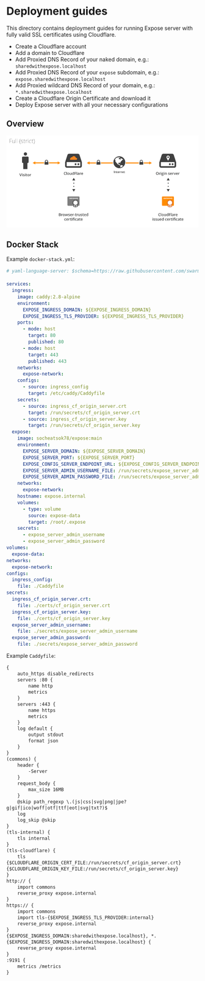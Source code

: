 # Deployment guides

This directory contains deployment guides for running Expose server with fully valid SSL certificates using Cloudflare.

- Create a Cloudflare account
- Add a domain to Cloudflare
- Add Proxied DNS Record of your naked domain, e.g.: `sharedwithexpose.localhost`
- Add Proxied DNS Record of your `expose` subdomain, e.g.: `expose.sharedwithexpose.localhost`
- Add Proxied wildcard DNS Record of your domain, e.g.: `*.sharedwithexpose.localhost`
- Create a Cloudflare Origin Certificate and download it
- Deploy Expose server with all your necessary configurations

## Overview

![alt text](image.png)

## Docker Stack
Example `docker-stack.yml`:

```yaml
# yaml-language-server: $schema=https://raw.githubusercontent.com/swarmlibs/dockerstack-schema/main/schema/dockerstack-spec.json

services:
  ingress:
    image: caddy:2.8-alpine
    environment:
      EXPOSE_INGRESS_DOMAIN: ${EXPOSE_INGRESS_DOMAIN}
      EXPOSE_INGRESS_TLS_PROVIDER: ${EXPOSE_INGRESS_TLS_PROVIDER}
    ports:
      - mode: host
        target: 80
        published: 80
      - mode: host
        target: 443
        published: 443
    networks:
      expose-network:
    configs:
      - source: ingress_config
        target: /etc/caddy/Caddyfile
    secrets:
      - source: ingress_cf_origin_server.crt
        target: /run/secrets/cf_origin_server.crt
      - source: ingress_cf_origin_server.key
        target: /run/secrets/cf_origin_server.key
  expose:
    image: socheatsok78/expose:main
    environment:
      EXPOSE_SERVER_DOMAIN: ${EXPOSE_SERVER_DOMAIN}
      EXPOSE_SERVER_PORT: ${EXPOSE_SERVER_PORT}
      EXPOSE_CONFIG_SERVER_ENDPOINT_URL: ${EXPOSE_CONFIG_SERVER_ENDPOINT_URL}
      EXPOSE_SERVER_ADMIN_USERNAME_FILE: /run/secrets/expose_server_admin_username
      EXPOSE_SERVER_ADMIN_PASSWORD_FILE: /run/secrets/expose_server_admin_password
    networks:
      expose-network:
    hostname: expose.internal
    volumes:
      - type: volume
        source: expose-data
        target: /root/.expose
    secrets:
      - expose_server_admin_username
      - expose_server_admin_password
volumes:
  expose-data:
networks:
  expose-network:
configs:
  ingress_config:
    file: ./Caddyfile
secrets:
  ingress_cf_origin_server.crt:
    file: ./certs/cf_origin_server.crt
  ingress_cf_origin_server.key:
    file: ./certs/cf_origin_server.key
  expose_server_admin_username:
    file: ./secrets/expose_server_admin_username
  expose_server_admin_password:
    file: ./secrets/expose_server_admin_password
```

Example `Caddyfile`:

```caddy
{
	auto_https disable_redirects
	servers :80 {
		name http
		metrics
	}
	servers :443 {
		name https
		metrics
	}
	log default {
		output stdout
		format json
	}
}
(commons) {
	header {
		-Server
	}
	request_body {
		max_size 16MB
	}
	@skip path_regexp \.(js|css|svg|png|jpe?g|gif|ico|woff|otf|ttf|eot|svg|txt?)$
	log
	log_skip @skip
}
(tls-internal) {
	tls internal
}
(tls-cloudflare) {
	tls {$CLOUDFLARE_ORIGIN_CERT_FILE:/run/secrets/cf_origin_server.crt} {$CLOUDFLARE_ORIGIN_KEY_FILE:/run/secrets/cf_origin_server.key}
}
http:// {
	import commons
	reverse_proxy expose.internal
}
https:// {
	import commons
	import tls-{$EXPOSE_INGRESS_TLS_PROVIDER:internal}
	reverse_proxy expose.internal
}
{$EXPOSE_INGRESS_DOMAIN:sharedwithexpose.localhost}, *.{$EXPOSE_INGRESS_DOMAIN:sharedwithexpose.localhost} {
	reverse_proxy expose.internal
}
:9191 {
	metrics /metrics
}
```
